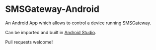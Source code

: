 # SMSGateway-Android
An Android App which allows to control a device running [SMSGateway](https://github.com/Craeckie/SMSGateway).

Can be imported and built in [Android Studio](http://tools.android.com/).

Pull requests welcome!
